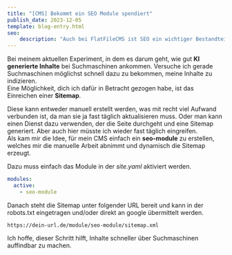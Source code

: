 ```yaml
---
title: "[CMS] Bekommt ein SEO Module spendiert"
publish_date: 2023-12-05
template: blog-entry.html
seo:
    description: "Auch bei FlatFileCMS ist SEO ein wichtiger Bestandteil. Daher bekommt das cms ein seo-module spendiert!"
---
```


Bei meinem aktuellen Experiment, in dem es darum geht, wie gut **KI generierte Inhalte** bei Suchmaschinen ankommen. Versuche ich gerade Suchmaschinen möglichst schnell dazu zu bekommen, meine Inhalte zu indizieren.  
Eine Möglichkeit, dich ich dafür in Betracht gezogen habe, ist das Einreichen einer **Sitemap**.

Diese kann entweder manuell erstellt werden, was mit recht viel Aufwand verbunden ist, da man sie ja fast täglich aktualisieren muss.
Oder man kann einen Dienst dazu verwenden, der die Seite durchgeht und eine Sitemap generiert. Aber auch hier müsste ich wieder fast täglich eingreifen.  
Als kam mir die Idee, für mein CMS einfach ein **seo-module** zu erstellen, welches mir die manuelle Arbeit abnimmt und dynamisch die Sitemap erzeugt.

Dazu muss einfach das Module in der *site.yaml* aktiviert werden.
```yaml
modules:
  active:
    - seo-module
```

Danach steht die Sitemap unter folgender URL bereit und kann in der robots.txt eingetragen und/oder direkt an google übermittelt werden.
```http
https://dein-url.de/module/seo-module/sitemap.xml
```

Ich hoffe, dieser Schritt hilft, Inhalte schneller über Suchmaschinen auffindbar zu machen.